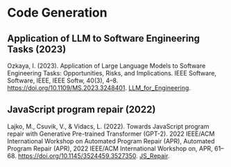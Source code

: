 # Code Generation

## Application of LLM to Software Engineering Tasks (2023)

Ozkaya, I. (2023). Application of Large Language Models to Software Engineering Tasks: Opportunities, Risks, and Implications. IEEE Software, Software, IEEE, IEEE Softw, 40(3), 4–8. https://doi.org/10.1109/MS.2023.3248401. [LLM_for_Engineering](LLM_for_Engineering.pdf).

## JavaScript program repair (2022)

Lajko, M., Csuvik, V., & Vidacs, L. (2022). Towards JavaScript program repair with Generative Pre-trained Transformer (GPT-2). 2022 IEEE/ACM International Workshop on Automated Program Repair (APR), Automated Program Repair (APR), 2022 IEEE/ACM International Workshop on, APR, 61–68. https://doi.org/10.1145/3524459.3527350. [JS_Repair](JS_Repair.pdf).

